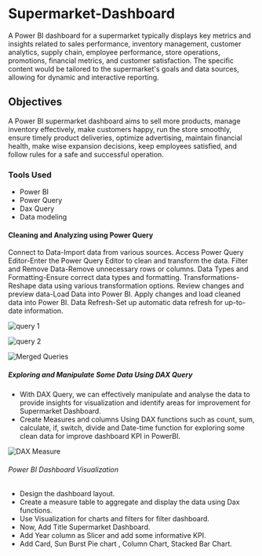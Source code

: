 # Supermarket-Dashboard

A Power BI dashboard for a supermarket typically displays key metrics and insights related to sales performance, inventory management, customer analytics, supply chain, employee performance, store operations, promotions, financial metrics, and customer satisfaction. The specific content would be tailored to the supermarket's goals and data sources, allowing for dynamic and interactive reporting.

## Objectives

A Power BI supermarket dashboard aims to sell more products, manage inventory effectively, make customers happy, run the store smoothly, ensure timely product deliveries, optimize advertising, maintain financial health, make wise expansion decisions, keep employees satisfied, and follow rules for a safe and successful operation.

### Tools Used

* Power BI
* Power Query
* Dax Query
* Data modeling

#### Cleaning and Analyzing using Power Query

Connect to Data-Import data from various sources.
Access Power Query Editor-Enter the Power Query Editor to clean and transform the data.
Filter and Remove Data-Remove unnecessary rows or columns.
Data Types and Formatting-Ensure correct data types and formatting.
Transformations-Reshape data using various transformation options.
Review changes and preview data-Load Data into Power BI.
Apply changes and load cleaned data into Power BI.
Data Refresh-Set up automatic data refresh for up-to-date information.

![query 1](https://github.com/TrushnaR/Supermarket-Dashboard/assets/155801135/fd5bf31c-30bf-43d4-ab46-347403ecda06)

![query 2](https://github.com/TrushnaR/Supermarket-Dashboard/assets/155801135/97aca2c0-ed47-4bec-8b6a-97c71748a9ec)

![Merged Queries](https://github.com/TrushnaR/Supermarket-Dashboard/assets/155801135/b9dc97e8-e819-44dd-bc77-495ced02319b)

##### Exploring and Manipulate Some Data Using DAX Query

* With DAX Query, we can effectively manipulate and analyse the data to provide insights for visualization and identify areas for improvement for Supermarket Dashboard.
* Create Measures and columns Using DAX functions such as count, sum, calculate, if, switch, divide and Date-time function for exploring some clean data for improve dashboard KPI in PowerBI.

![DAX Measure](https://github.com/TrushnaR/Supermarket-Dashboard/assets/155801135/c961883a-c898-44be-8c96-fb6680bf9f63)

###### Power BI Dashboard Visualization
* Design the dashboard layout.
* Create a measure table to aggregate and display the data using Dax functions.
* Use Visualization for charts and filters for filter dashboard.
* Now, Add Title Supermarket Dashboard.
* Add Year column as Slicer and add some informative KPI.
* Add Card, Sun Burst Pie chart , Column Chart, Stacked Bar Chart.




